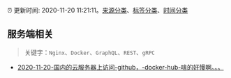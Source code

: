 :alarm_clock: 更新时间: 2020-11-20 11:21:11。[来源分类](../README.md)、[标签分类](../TAGS.md)、[时间分类](../TIMELINE.md)

## 服务端相关


> 关键字：`Nginx`、`Docker`、`GraphQL`、`REST`、`gRPC`



- [2020-11-20-国内的云服务器上访问-github，-docker-hub-啥的好慢啊。。。](https://www.v2ex.com/t/727646) 
